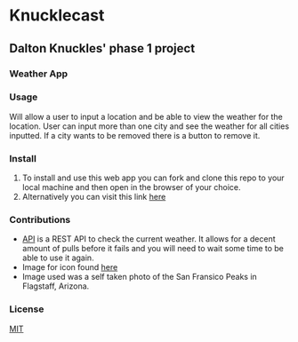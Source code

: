 # Knucklecast
## Dalton Knuckles' phase 1 project
### **Weather App**

### Usage
Will allow a user to input a location and be able to view the weather for the location. User can input more than one city and see the weather for all cities inputted. If a city wants to be removed there is a button to remove it.

### Install
1. To install and use this web app you can fork and clone this repo to your local machine and then open in the browser of your choice.
2. Alternatively you can visit this link [here](https://dknuckle.github.io/phase-1-project-weather-app/)

### Contributions
- [API](https://github.com/robertoduessmann/weather-api) is a REST API to check the current weather. It allows for a decent amount of pulls before it fails and you will need to wait some time to be able to use it again. 
- Image for icon found [here](https://www.pngitem.com/middle/imRTho_transparent-entrevista-clipart-sun-with-rainbow-clipart-hd/)
- Image used was a self taken photo of the San Fransico Peaks in Flagstaff, Arizona.

### License
[MIT](https://choosealicense.com/licenses/mit/)
